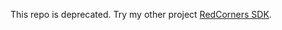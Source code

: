 This repo is deprecated. Try my other project [RedCorners SDK](https://github.com/saeedafshari/RedCornersSDK).
